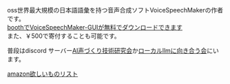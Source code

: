 oss世界最大規模の日本語語彙を持つ音声合成ソフトVoiceSpeechMakerの作者です。  
[boothでVoiceSpeechMaker-GUIが無料でダウンロードできます](https://warihima-soft.booth.pm/items/7090520)  
また、￥500で寄付することも可能です。

普段はdiscord サーバー[AI声づくり技術研究会](https://discord.gg/CU96Jd5Hau)か[ローカルllmに向き合う会](https://discord.gg/whhVuP8EM7)にいます。

[amazon欲しいものリスト](https://www.amazon.jp/hz/wishlist/ls/2RJFFCYR0IVXU?ref_=wl_share)
<!---
WariHima/WariHima is a ✨ special ✨ repository because its `README.md` (this file) appears on your GitHub profile.
You can click the Preview link to take a look at your changes.
--->
